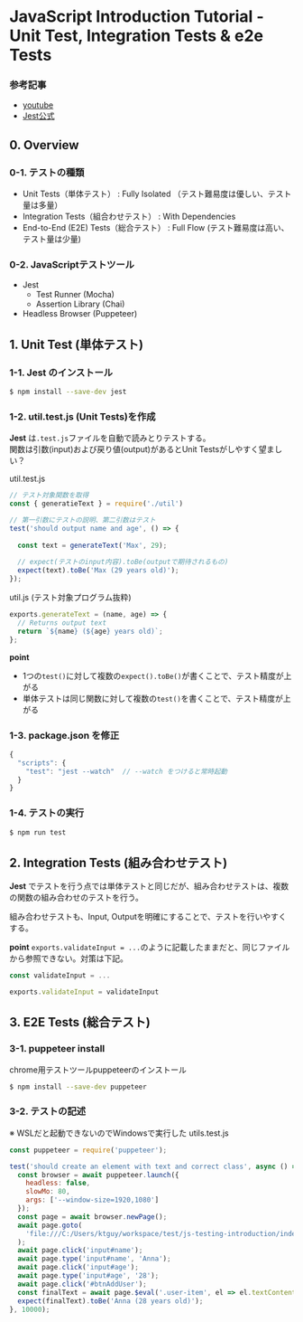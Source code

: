 # JavaScript Introduction Tutorial - Unit Test, Integration Tests & e2e Tests

### 参考記事
- [youtube](https://www.youtube.com/watch?v=r9HdJ8P6GQI)  
- [Jest公式](https://jestjs.io/ja/)

## 0. Overview 

### 0-1. テストの種類
- Unit Tests（単体テスト） : Fully Isolated （テスト難易度は優しい、テスト量は多量）
- Integration Tests（組合わせテスト） : With Dependencies
- End-to-End (E2E) Tests（総合テスト） : Full Flow (テスト難易度は高い、テスト量は少量)

### 0-2. JavaScriptテストツール
- Jest
  - Test Runner (Mocha)
  - Assertion Library (Chai)
- Headless Browser (Puppeteer) 

## 1. Unit Test (単体テスト)
### 1-1. Jest のインストール
```bash
$ npm install --save-dev jest
```

### 1-2. util.test.js (Unit Tests)を作成
**Jest** は`.test.js`ファイルを自動で読みとりテストする。  
関数は引数(input)および戻り値(output)があるとUnit Testsがしやすく望ましい？

util.test.js
```js
// テスト対象関数を取得
const { generatieText } = require('./util')

// 第一引数にテストの説明、第二引数はテスト
test('should output name and age', () => {
  
  const text = generateText('Max', 29);  
  
  // expect(テストのinput内容).toBe(outputで期待されるもの)
  expect(text).toBe('Max (29 years old)');
});
```

util.js (テスト対象プログラム抜粋)
```js
exports.generateText = (name, age) => {
  // Returns output text
  return `${name} (${age} years old)`;
};
```

**point** 
- 1つの`test()`に対して複数の`expect().toBe()`が書くことで、テスト精度が上がる
- 単体テストは同じ関数に対して複数の`test()`を書くことで、テスト精度が上がる

### 1-3. package.json を修正
```js
{
  "scripts": {
    "test": "jest --watch"  // --watch をつけると常時起動
  }
}
```

### 1-4. テストの実行
```bash
$ npm run test
```

## 2. Integration Tests (組み合わせテスト)
**Jest** でテストを行う点では単体テストと同じだが、組み合わせテストは、複数の関数の組み合わせのテストを行う。

組み合わせテストも、Input, Outputを明確にすることで、テストを行いやすくする。

**point**
`exports.validateInput = ...`のように記載したままだと、同じファイルから参照できない。対策は下記。
```js
const validateInput = ...

exports.validateInput = validateInput
```

## 3. E2E Tests (総合テスト)

### 3-1. puppeteer install
chrome用テストツールpuppeteerのインストール
```bash
$ npm install --save-dev puppeteer
```

### 3-2. テストの記述
※ WSLだと起動できないのでWindowsで実行した
utils.test.js
```js
const puppeteer = require('puppeteer');

test('should create an element with text and correct class', async () => {
  const browser = await puppeteer.launch({
    headless: false,
    slowMo: 80,
    args: ['--window-size=1920,1080']
  });
  const page = await browser.newPage();
  await page.goto(
    'file:///C:/Users/ktguy/workspace/test/js-testing-introduction/index.html'
  );
  await page.click('input#name');
  await page.type('input#name', 'Anna');
  await page.click('input#age');
  await page.type('input#age', '28');
  await page.click('#btnAddUser');
  const finalText = await page.$eval('.user-item', el => el.textContent);
  expect(finalText).toBe('Anna (28 years old)');
}, 10000);
```